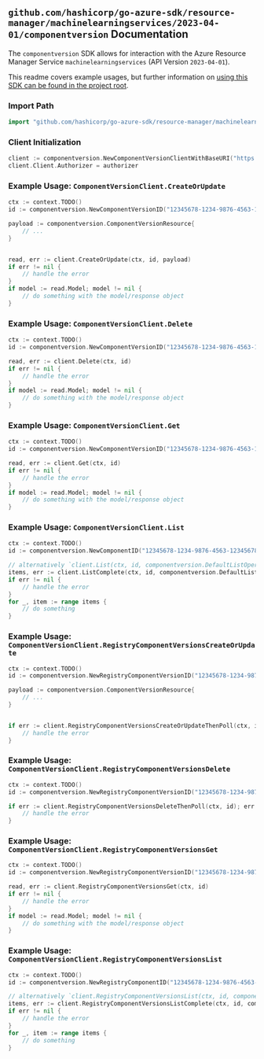 
## `github.com/hashicorp/go-azure-sdk/resource-manager/machinelearningservices/2023-04-01/componentversion` Documentation

The `componentversion` SDK allows for interaction with the Azure Resource Manager Service `machinelearningservices` (API Version `2023-04-01`).

This readme covers example usages, but further information on [using this SDK can be found in the project root](https://github.com/hashicorp/go-azure-sdk/tree/main/docs).

### Import Path

```go
import "github.com/hashicorp/go-azure-sdk/resource-manager/machinelearningservices/2023-04-01/componentversion"
```


### Client Initialization

```go
client := componentversion.NewComponentVersionClientWithBaseURI("https://management.azure.com")
client.Client.Authorizer = authorizer
```


### Example Usage: `ComponentVersionClient.CreateOrUpdate`

```go
ctx := context.TODO()
id := componentversion.NewComponentVersionID("12345678-1234-9876-4563-123456789012", "example-resource-group", "workspaceValue", "componentValue", "versionValue")

payload := componentversion.ComponentVersionResource{
	// ...
}


read, err := client.CreateOrUpdate(ctx, id, payload)
if err != nil {
	// handle the error
}
if model := read.Model; model != nil {
	// do something with the model/response object
}
```


### Example Usage: `ComponentVersionClient.Delete`

```go
ctx := context.TODO()
id := componentversion.NewComponentVersionID("12345678-1234-9876-4563-123456789012", "example-resource-group", "workspaceValue", "componentValue", "versionValue")

read, err := client.Delete(ctx, id)
if err != nil {
	// handle the error
}
if model := read.Model; model != nil {
	// do something with the model/response object
}
```


### Example Usage: `ComponentVersionClient.Get`

```go
ctx := context.TODO()
id := componentversion.NewComponentVersionID("12345678-1234-9876-4563-123456789012", "example-resource-group", "workspaceValue", "componentValue", "versionValue")

read, err := client.Get(ctx, id)
if err != nil {
	// handle the error
}
if model := read.Model; model != nil {
	// do something with the model/response object
}
```


### Example Usage: `ComponentVersionClient.List`

```go
ctx := context.TODO()
id := componentversion.NewComponentID("12345678-1234-9876-4563-123456789012", "example-resource-group", "workspaceValue", "componentValue")

// alternatively `client.List(ctx, id, componentversion.DefaultListOperationOptions())` can be used to do batched pagination
items, err := client.ListComplete(ctx, id, componentversion.DefaultListOperationOptions())
if err != nil {
	// handle the error
}
for _, item := range items {
	// do something
}
```


### Example Usage: `ComponentVersionClient.RegistryComponentVersionsCreateOrUpdate`

```go
ctx := context.TODO()
id := componentversion.NewRegistryComponentVersionID("12345678-1234-9876-4563-123456789012", "example-resource-group", "registryValue", "componentValue", "versionValue")

payload := componentversion.ComponentVersionResource{
	// ...
}


if err := client.RegistryComponentVersionsCreateOrUpdateThenPoll(ctx, id, payload); err != nil {
	// handle the error
}
```


### Example Usage: `ComponentVersionClient.RegistryComponentVersionsDelete`

```go
ctx := context.TODO()
id := componentversion.NewRegistryComponentVersionID("12345678-1234-9876-4563-123456789012", "example-resource-group", "registryValue", "componentValue", "versionValue")

if err := client.RegistryComponentVersionsDeleteThenPoll(ctx, id); err != nil {
	// handle the error
}
```


### Example Usage: `ComponentVersionClient.RegistryComponentVersionsGet`

```go
ctx := context.TODO()
id := componentversion.NewRegistryComponentVersionID("12345678-1234-9876-4563-123456789012", "example-resource-group", "registryValue", "componentValue", "versionValue")

read, err := client.RegistryComponentVersionsGet(ctx, id)
if err != nil {
	// handle the error
}
if model := read.Model; model != nil {
	// do something with the model/response object
}
```


### Example Usage: `ComponentVersionClient.RegistryComponentVersionsList`

```go
ctx := context.TODO()
id := componentversion.NewRegistryComponentID("12345678-1234-9876-4563-123456789012", "example-resource-group", "registryValue", "componentValue")

// alternatively `client.RegistryComponentVersionsList(ctx, id, componentversion.DefaultRegistryComponentVersionsListOperationOptions())` can be used to do batched pagination
items, err := client.RegistryComponentVersionsListComplete(ctx, id, componentversion.DefaultRegistryComponentVersionsListOperationOptions())
if err != nil {
	// handle the error
}
for _, item := range items {
	// do something
}
```
